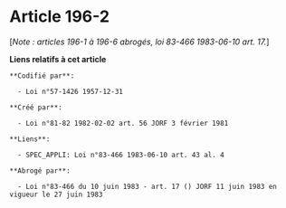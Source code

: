 # Article 196-2

[*Note : articles 196-1 à 196-6 abrogés, loi 83-466 1983-06-10 art. 17.*]

**Liens relatifs à cet article**

	**Codifié par**:

	  - Loi n°57-1426 1957-12-31

	**Créé par**:

	  - Loi n°81-82 1982-02-02 art. 56 JORF 3 février 1981

	**Liens**:

	  - SPEC_APPLI: Loi n°83-466 1983-06-10 art. 43 al. 4

	**Abrogé par**:

	  - Loi n°83-466 du 10 juin 1983 - art. 17 () JORF 11 juin 1983 en vigueur le 27 juin 1983
